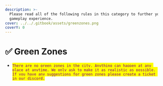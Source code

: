 ```yaml
---
description: >-
  Please read all of the following rules in this category to further your
  gameplay experience.
cover: ../../.gitbook/assets/greenzones.png
coverY: 0
---
```


# ✅ Green Zones

* <mark style="color:purple;">`There are no green zones in the city. Anything can happen at any place at anytime. We only ask to make it as realistic as possible. If you have any suggestions for green zones please create a ticket in our discord.`</mark>
